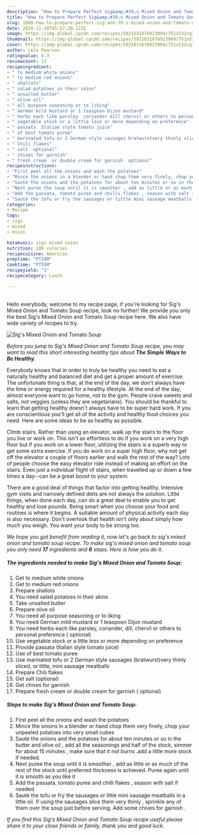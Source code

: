 ```yaml
---
description: "How to Prepare Perfect Sig&amp;#39;s Mixed Onion and Tomato Soup"
title: "How to Prepare Perfect Sig&amp;#39;s Mixed Onion and Tomato Soup"
slug: 1088-how-to-prepare-perfect-sig-and-39-s-mixed-onion-and-tomato-soup
date: 2020-11-28T05:57:20.123Z
image: https://img-global.cpcdn.com/recipes/5921631676923904/751x532cq70/sigs-mixed-onion-and-tomato-soup-recipe-main-photo.jpg
thumbnail: https://img-global.cpcdn.com/recipes/5921631676923904/751x532cq70/sigs-mixed-onion-and-tomato-soup-recipe-main-photo.jpg
cover: https://img-global.cpcdn.com/recipes/5921631676923904/751x532cq70/sigs-mixed-onion-and-tomato-soup-recipe-main-photo.jpg
author: Lela Pearson
ratingvalue: 4.3
reviewcount: 12
recipeingredient:
- " to medium white onions"
- " to medium red onions"
- " shallots"
- " salad potatoes in their skins"
- " unsalted butter"
- " olive oil"
- " all purpose seasoning or to liking"
- " German mild mustard or 1 teaspoon Dijon mustard"
- " herbs each like parsley  coriander dill chervil or others to personal preference  optional"
- " vegetable stock or a little less or more depending on preference"
- " passata  Italian style tomato juice"
- " of best tomato puree"
- " marinated tofu or 2 German style sausages bratwurstvery thinly sliced or little mini  sausage meatballs"
- " Chili flakes"
- " salt  optional"
- " chives for garnish"
- " fresh cream  or double cream for garnish  optional"
recipeinstructions:
- "First peel all the onions and wash the potatoes"
- "Mince the onions in a blender or hand chop them very finely, chop your unpeeled potatoes into very small cubes"
- "Sauté the onions and the potatoes for about ten minutes or so in the butter and olive oil , add all the seasonings and half of the stock, simmer for about 15 minutes , make sure that it not burns .add a little more stock if needed."
- "Next puree the soup until it is smoother , add as little or as much of the rest of the stock until preferred thickness is achieved. Puree again until it is smooth  as you like it"
- "Add the passata, tomato puree and chilli flakes , season with salt if needed."
- "Sauté the tofu or fry the sausages or little mini sausage meatballs  in a little oil. If using the sausages slice them very thinly , sprinkle any of them over the soup just before serving. Add some chives for garnish ."
categories:
- Recipe
tags:
- sigs
- mixed
- onion

katakunci: sigs mixed onion 
nutrition: 280 calories
recipecuisine: American
preptime: "PT24M"
cooktime: "PT55M"
recipeyield: "1"
recipecategory: Lunch

---
```

<br>
Hello everybody, welcome to my recipe page, if you're looking for Sig&#39;s Mixed Onion and Tomato Soup recipe, look no further! We provide you only the best Sig&#39;s Mixed Onion and Tomato Soup recipe here. We also have wide variety of recipes to try.
<br>


![Sig&#39;s Mixed Onion and Tomato Soup](https://img-global.cpcdn.com/recipes/5921631676923904/751x532cq70/sigs-mixed-onion-and-tomato-soup-recipe-main-photo.jpg)

<i>Before you jump to Sig&#39;s Mixed Onion and Tomato Soup recipe, you may want to read this short interesting healthy tips about <strong>The Simple Ways to Be Healthy</strong>.</i>

Everybody knows that in order to truly be healthy you need to eat a naturally healthy and balanced diet and get a proper amount of exercise. The unfortunate thing is that, at the end of the day, we don't always have the time or energy required for a healthy lifestyle. At the end of the day, almost everyone want to go home, not to the gym. People crave sweets and salts, not veggies (unless they are vegetarians). You should be thankful to learn that getting healthy doesn't always have to be super hard work. If you are conscientious you'll get all of the activity and healthy food choices you need. Here are some ideas to be as healthy as possible.

Climb stairs. Rather than using an elevator, walk up the stairs to the floor you live or work on. This isn't as effortless to do if you work on a very high floor but if you work on a lower floor, utilizing the stairs is a superb way to get some extra exercise. If you do work on a super high floor, why not get off the elevator a couple of floors earlier and walk the rest of the way? Lots of people choose the easy elevator ride instead of making an effort on the stairs. Even just a individual flight of stairs, when travelled up or down a few times a day--can be a great boost to your system. 

There are a good deal of things that factor into getting healthy. Intensive gym visits and narrowly defined diets are not always the solution. Little things, when done each day, can do a great deal to enable you to get healthy and lose pounds. Being smart when you choose your food and routines is where it begins. A suitable amount of physical activity each day is also necessary. Don't overlook that health isn't only about simply how much you weigh. You want your body to be strong too. 


<i>We hope you got benefit from reading it, now let's go back to sig&#39;s mixed onion and tomato soup recipe. To make sig&#39;s mixed onion and tomato soup you only need <strong>17</strong> ingredients and <strong>6</strong> steps. Here is how you do it.
</i>

##### The ingredients needed to make Sig&#39;s Mixed Onion and Tomato Soup:

1. Get  to medium white onions
1. Get  to medium red onions
1. Prepare  shallots
1. You need  salad potatoes in their skins
1. Take  unsalted butter
1. Prepare  olive oil
1. You need  all purpose seasoning or to liking
1. You need  German mild mustard or 1 teaspoon Dijon mustard
1. You need  herbs each like parsley,  coriander, dill, chervil or others to personal preference ( optional)
1. Use  vegetable stock or a little less or more depending on preference
1. Provide  passata  (Italian style tomato juice)
1. Use  of best tomato puree
1. Use  marinated tofu or 2 German style sausages (bratwurst)very thinly sliced, or little, mini  sausage meatballs
1. Prepare  Chili flakes
1. Get  salt  (optional)
1. Get  chives for garnish
1. Prepare  fresh cream  or double cream for garnish ( optional)


##### Steps to make Sig&#39;s Mixed Onion and Tomato Soup:

1. First peel all the onions and wash the potatoes
1. Mince the onions in a blender or hand chop them very finely, chop your unpeeled potatoes into very small cubes
1. Sauté the onions and the potatoes for about ten minutes or so in the butter and olive oil , add all the seasonings and half of the stock, simmer for about 15 minutes , make sure that it not burns .add a little more stock if needed.
1. Next puree the soup until it is smoother , add as little or as much of the rest of the stock until preferred thickness is achieved. Puree again until it is smooth  as you like it
1. Add the passata, tomato puree and chilli flakes , season with salt if needed.
1. Sauté the tofu or fry the sausages or little mini sausage meatballs  in a little oil. If using the sausages slice them very thinly , sprinkle any of them over the soup just before serving. Add some chives for garnish .


<i>If you find this Sig&#39;s Mixed Onion and Tomato Soup recipe useful please share it to your close friends or family, thank you and good luck.</i>
